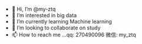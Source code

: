 - 👋 Hi, I’m @my-ztq
- 👀 I’m interested in big data
- 🌱 I’m currently learning Machine learning
- 💞️ I’m looking to collaborate on study
- 📫 How to reach me ...qq: 270490096 微信: my_ztq

<!---
my-ztq/my-ztq is a ✨ special ✨ repository because its `README.md` (this file) appears on your GitHub profile.
You can click the Preview link to take a look at your changes.
--->
